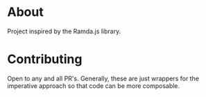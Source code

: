 # About

Project inspired by the Ramda.js library.

# Contributing

Open to any and all PR's.
Generally, these are just wrappers for the imperative approach so that code can be more composable.
